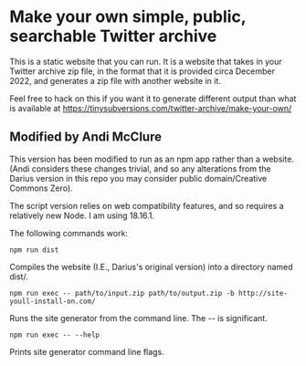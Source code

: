 # Make your own simple, public, searchable Twitter archive

This is a static website that you can run. It is a website that takes in your Twitter archive zip file, in the format that it is provided circa December 2022, and generates a zip file with another website in it.

Feel free to hack on this if you want it to generate different output than what is available at https://tinysubversions.com/twitter-archive/make-your-own/

## Modified by Andi McClure

This version has been modified to run as an npm app rather than a website. (Andi considers these changes trivial, and so any alterations from the Darius version in this repo you may consider public domain/Creative Commons Zero).

The script version relies on web compatibility features, and so requires a relatively new Node. I am using 18.16.1.

The following commands work:

    npm run dist

Compiles the website (I.E., Darius's original version) into a directory named dist/.

    npm run exec -- path/to/input.zip path/to/output.zip -b http://site-youll-install-on.com/

Runs the site generator from the command line. The -- is significant.

    npm run exec -- --help

Prints site generator command line flags.

